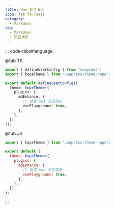 ```yaml
---
title: Vue 交互演示
icon: fab fa-vuejs
category:
  - Markdown
tag:
  - Markdown
  - 交互演示
---
```


<!-- @include: @md-enhance/zh/guide/code/vue-playground.md#before -->

::: code-tabs#language

@tab TS

```ts {9} title=".vuepress/config.ts"
import { defineUserConfig } from "vuepress";
import { hopeTheme } from "vuepress-theme-hope";

export default defineUserConfig({
  theme: hopeTheme({
    plugins: {
      mdEnhance: {
        // 启用 vue 交互演示
        vuePlayground: true,
      },
    },
  }),
});
```

@tab JS

```js {8} title=".vuepress/config.js"
import { hopeTheme } from "vuepress-theme-hope";

export default {
  theme: hopeTheme({
    plugins: {
      mdEnhance: {
        // 启用 vue 交互演示
        vuePlayground: true,
      },
    },
  }),
};
```

:::

<!-- @include: @md-enhance/zh/guide/code/vue-playground.md#after -->
